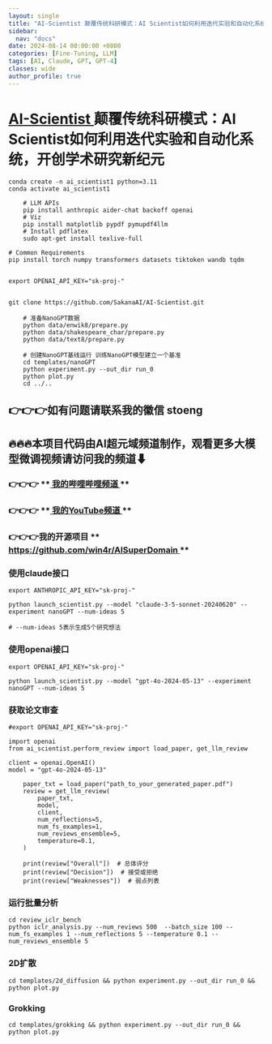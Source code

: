 ```yaml
---
layout: single
title: "AI-Scientist 颠覆传统科研模式：AI Scientist如何利用迭代实验和自动化系统，开创学术研究新纪元"
sidebar:
  nav: "docs"
date: 2024-08-14 00:00:00 +0800
categories: [Fine-Tuning, LLM]
tags: [AI, Claude, GPT, GPT-4]
classes: wide
author_profile: true
---
```



#  [ AI-Scientist ](<https://github.com/SakanaAI/AI-Scientist>) 颠覆传统科研模式：AI Scientist如何利用迭代实验和自动化系统，开创学术研究新纪元 
    
    
    conda create -n ai_scientist1 python=3.11
    conda activate ai_scientist1
    
```
    # LLM APIs
    pip install anthropic aider-chat backoff openai
    # Viz
    pip install matplotlib pypdf pymupdf4llm
    # Install pdflatex
    sudo apt-get install texlive-full
```
    
    # Common Requirements
    pip install torch numpy transformers datasets tiktoken wandb tqdm
    
    
    export OPENAI_API_KEY="sk-proj-"
    
    
    git clone https://github.com/SakanaAI/AI-Scientist.git
    
    
```
    # 准备NanoGPT数据
    python data/enwik8/prepare.py
    python data/shakespeare_char/prepare.py
    python data/text8/prepare.py
```
    
    
```
    # 创建NanoGPT基线运行 训练NanoGPT模型建立一个基准
    cd templates/nanoGPT
    python experiment.py --out_dir run_0
    python plot.py
    cd ../..
```

##  **👉👉👉如有问题请联系我的徽信 stoeng**

##  **🔥🔥🔥本项目代码由AI超元域频道制作，观看更多大模型微调视频请访问我的频道⬇**

###  **👉👉👉** **[ 我的哔哩哔哩频道 ](<https://space.bilibili.com/3493277319825652>) **

###  **👉👉👉** **[ 我的YouTube频道 ](<https://www.youtube.com/@AIsuperdomain>) **

###  **👉👉👉我的开源项目** **[ https://github.com/win4r/AISuperDomain ](<https://github.com/win4r/AISuperDomain>) **

###  使用claude接口 
    
    
    export ANTHROPIC_API_KEY="sk-proj-"
    
    python launch_scientist.py --model "claude-3-5-sonnet-20240620" --experiment nanoGPT --num-ideas 5
    
    # --num-ideas 5表示生成5个研究想法

###  使用openai接口 
    
    
    export OPENAI_API_KEY="sk-proj-"
    
    python launch_scientist.py --model "gpt-4o-2024-05-13" --experiment nanoGPT --num-ideas 5

###  获取论文审查 
    
    
    #export OPENAI_API_KEY="sk-proj-"
    
    import openai
    from ai_scientist.perform_review import load_paper, get_llm_review
    
    client = openai.OpenAI()
    model = "gpt-4o-2024-05-13"
    
```
    paper_txt = load_paper("path_to_your_generated_paper.pdf")
    review = get_llm_review(
        paper_txt,
        model,
        client,
        num_reflections=5,
        num_fs_examples=1,
        num_reviews_ensemble=5,
        temperature=0.1,
    )
```
    
```
    print(review["Overall"])  # 总体评分
    print(review["Decision"])  # 接受或拒绝
    print(review["Weaknesses"])  # 弱点列表
```

###  运行批量分析 
    
    
    cd review_iclr_bench
    python iclr_analysis.py --num_reviews 500  --batch_size 100 --num_fs_examples 1 --num_reflections 5 --temperature 0.1 --num_reviews_ensemble 5

###  2D扩散 
    
    
    cd templates/2d_diffusion && python experiment.py --out_dir run_0 && python plot.py

###  Grokking 
    
    
    cd templates/grokking && python experiment.py --out_dir run_0 && python plot.py
